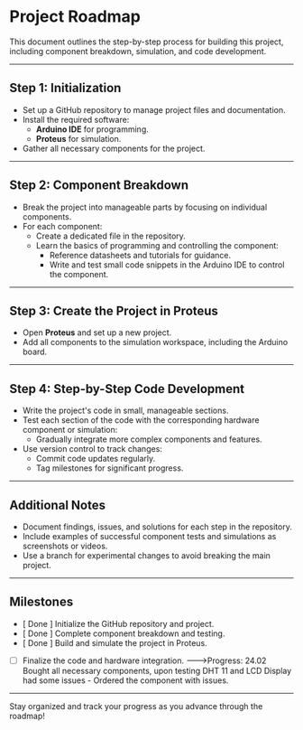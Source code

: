 # Project Roadmap

This document outlines the step-by-step process for building this project, including component breakdown, simulation, and code development.

---

## **Step 1: Initialization**
- Set up a GitHub repository to manage project files and documentation.
- Install the required software:
  - **Arduino IDE** for programming.
  - **Proteus** for simulation.
- Gather all necessary components for the project.

---

## **Step 2: Component Breakdown**
- Break the project into manageable parts by focusing on individual components.
- For each component:
  - Create a dedicated file in the repository.
  - Learn the basics of programming and controlling the component:
    - Reference datasheets and tutorials for guidance.
    - Write and test small code snippets in the Arduino IDE to control the component.

---

## **Step 3: Create the Project in Proteus**
- Open **Proteus** and set up a new project.
- Add all components to the simulation workspace, including the Arduino board.


---

## **Step 4: Step-by-Step Code Development**
- Write the project's code in small, manageable sections.
- Test each section of the code with the corresponding hardware component or simulation:
  - Gradually integrate more complex components and features.
- Use version control to track changes:
  - Commit code updates regularly.
  - Tag milestones for significant progress.

---

## **Additional Notes**
- Document findings, issues, and solutions for each step in the repository.
- Include examples of successful component tests and simulations as screenshots or videos.
- Use a branch for experimental changes to avoid breaking the main project.

---

## **Milestones**
- [ Done ] Initialize the GitHub repository and project.
- [ Done ] Complete component breakdown and testing.
- [ Done ] Build and simulate the project in Proteus.
- [ ] Finalize the code and hardware integration.
--->Progress: 24.02 Bought all necessary components, upon testing DHT 11 and LCD Display had some issues - Ordered the component with issues.

---

Stay organized and track your progress as you advance through the roadmap!
